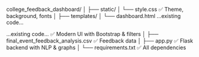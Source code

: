 college_feedback_dashboard/
│
├── static/
│   └── style.css                      ✅ Theme, background, fonts
│
├── templates/
│   └── dashboard.html       <head>
  ...existing code...
  <link rel="icon" type="image/x-icon" href="{{ url_for('static', filename='favicon.ico') }}">
  ...existing code...
</head>         ✅ Modern UI with Bootstrap & filters
│
├── final_event_feedback_analysis.csv ✅ Feedback data
│
├── app.py                            ✅ Flask backend with NLP & graphs
│
└── requirements.txt                  ✅ All dependencies
